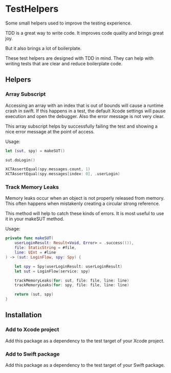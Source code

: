 # TestHelpers

Some small helpers used to improve the testing experience.

TDD is a great way to write code. It improves code quality and brings great joy.

But it also brings a lot of boilerplate. 

These test helpers are designed with TDD in mind. 
They can help with writing tests that are clear and reduce boilerplate code.

## Helpers

### Array Subscript

Accessing an array with an index that is out of bounds will cause a runtime crash in swift. 
If this happens in a test, the default Xcode settings will pause execution and open the debugger. 
Also the error message is not very clear.

This array subscript helps by successfully failing the test and showing a nice error message at the point of access.

Usage:

```swift
let (sut, spy) = makeSUT()

sut.doLogin()

XCTAssertEqual(spy.messages.count, 1)
XCTAssertEqual(spy.messages[index: 0], .userLogin)
```

### Track Memory Leaks

Memory leaks occur when an object is not properly released from memory. 
This often happens when mistakenly creating a circular strong reference.

This method will help to catch these kinds of errors. It is most useful to use it in your makeSUT method.

Usage:

```swift
private func makeSUT(
    userLoginResult: Result<Void, Error> = .success(()),
    file: StaticString = #file,
    line: UInt = #line
) -> (sut: LoginFlow, spy: Spy) {

    let spy = Spy(userLoginResult: userLoginResult)
    let sut = LoginFlow(service: spy)

    trackMemoryLeaks(for: sut, file: file, line: line)
    trackMemoryLeaks(for: spy, file: file, line: line)

    return (sut, spy)
}
```

## Installation

### Add to Xcode project
 
Add this package as a dependency to the test target of your Xcode project.

### Add to Swift package

Add this package as a dependency to the test target of your Swift package. 
